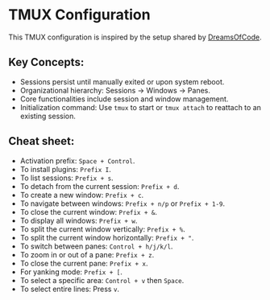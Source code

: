 # TMUX Configuration

This TMUX configuration is inspired by the setup shared by [DreamsOfCode](https://www.youtube.com/watch?v=DzNmUNvnB04&t=609s&ab_channel=DreamsofCode).

## Key Concepts:

- Sessions persist until manually exited or upon system reboot.
- Organizational hierarchy: Sessions -> Windows -> Panes.
- Core functionalities include session and window management.
- Initialization command: Use `tmux` to start or `tmux attach` to reattach to an existing session.

## Cheat sheet:

- Activation prefix: `Space + Control`.
- To install plugins: `Prefix I`.
- To list sessions: `Prefix + s`.
- To detach from the current session: `Prefix + d`.
- To create a new window: `Prefix + c`.
- To navigate between windows: `Prefix + n/p` or `Prefix + 1-9`.
- To close the current window: `Prefix + &`.
- To display all windows: `Prefix + w`.
- To split the current window vertically: `Prefix + %`.
- To split the current window horizontally: `Prefix + "`.
- To switch between panes: `Control + h/j/k/l`.
- To zoom in or out of a pane: `Prefix + z`.
- To close the current pane: `Prefix + x`.
- For yanking mode: `Prefix + [`.
- To select a specific area: `Control + v` then `Space`.
- To select entire lines: Press `v`.
